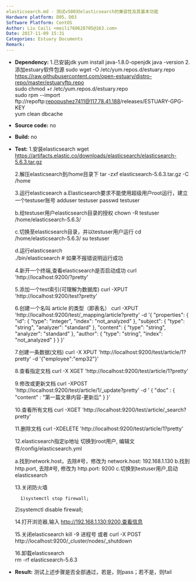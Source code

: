 ```yaml
---
elasticsearch.md - 测试v500对elasticsearch的兼容性及其基本功能
Hardware platform: D05，D03
Software Platform: CentOS
Author: Liu Caili <meili760628705@163.com>  
Date: 2017-11-09 15:31
Categories: Estuary Documents  
Remark:
---
```

- **Dependency:**
    1.已安装jdk
	yum install java-1.8.0-openjdk
       java -version
    2.添加estuary软件包源
       sudo wget -O /etc/yum.repos.d/estuary.repo https://raw.githubusercontent.com/open-estuary/distro-repo/master/estuaryftp.repo     
       sudo chmod +r /etc/yum.repos.d/estuary.repo               
       sudo rpm --import ftp://repoftp:repopushez7411@117.78.41.188/releases/ESTUARY-GPG-KEY               
       yum clean dbcache

- **Source code:**
    no

- **Build:**
    no

- **Test:**
    1.安装elasticsearch
	wget https://artifacts.elastic.co/downloads/elasticsearch/elasticsearch-5.6.3.tar.gz
       
    2.解压elasticsearch到/home目录下
	tar -zxf elasticsearch-5.6.3.tar.gz -C /home
       
    3.运行elasticsearch
	a.Elasticsearch要求不能使用超级用户root运行，建立一个testuser账号
	adduser testuser
	passwd testuser

	b.给testuser用户elasticsearch目录的授权
	chown -R testuser /home/elasticsearch-5.6.3/

	c.切换至elasticsearch目录，并以testuser用户运行
	cd /home/elasticsearch-5.6.3/
	su testuser
	
	d.运行elasticsearch   
	./bin/elasticsearch   # 如果不报错说明运行成功


    4.新开一个终端,查看elasticsearch是否启动成功
       curl 'http://localhost:9200/?pretty' 

    5.添加一个test索引(可理解为数据库)
	curl -XPUT 'http://localhost:9200/test?pretty'

    6.创建一个名叫 article 的类型（即表名）
	curl -XPUT 'http://localhost:9200/test/_mapping/article?pretty' -d '{
  	  "properties": {
  	      "id": {
  	          "type":      "integer",
  	          "index":     "not_analyzed"
  	      },
  	      "subject": {
  	          "type":      "string",
  	          "analyzer":  "standard"
  	      },
  	      "content": {
  	          "type":      "string",
  	          "analyzer":  "standard"
  	      },
  	      "author": {
  	          "type":      "string",
  	          "index":     "not_analyzed"
  	      }
    }
}'

    7.创建一条数据(文档)
	curl -X XPUT 'http://localhost:9200/test/article/1?pretty' -d '{"employee":"emp32"}'


    8.查看指定文档
	curl -X XGET 'http://localhost:9200/test/article/1?pretty'

    9.修改或更新文档
	curl -XPOST 'http://localhost:9200/test/article/1/_update?pretty' -d '
	{
    		"doc" : {
       			 "content" : "第一篇文章内容-更新后"
   		 }
	}'

    10.查看所有文档
	curl -XGET 'http://localhost:9200/test/article/_search?pretty'
	
    11.删除文档
	curl -XDELETE 'http://localhost:9200/test/article/1?pretty'


    12.elasticsearch指定ip地址
	切换到root用户, 编辑文件/config/elasticsearch.yml

	a.找到network.host，去除#号，修改为 network.host: 192.168.1.130
	b.找到http.port, 去除#号, 修改为 http.port: 9200
	c.切换到testuser用户,启动elasticsearch

    13.关闭防火墙

        1)systemctl stop firewall;
	2)systemctl disable firewall;
       
    14.打开浏览器,输入 http://192.168.1.130:9200,查看信息
       
    15.关闭elasticsearch
       kill -9 进程号
      或者
       curl -X POST http://localhost:9200/_cluster/nodes/_shutdown
       
    16.卸载elasticsearch	
	rm -rf  elasticsearch-5.6.3
  
- **Result:**
      测试上述步骤是否全部通过，若是，则pass；若不是，则fail
